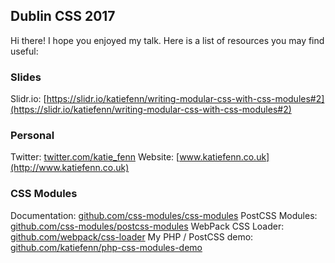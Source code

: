 ## Dublin CSS 2017
Hi there! I hope you enjoyed my talk. Here is a list of resources you may find useful:

### Slides
Slidr.io: [https://slidr.io/katiefenn/writing-modular-css-with-css-modules#2](https://slidr.io/katiefenn/writing-modular-css-with-css-modules#2)

### Personal
Twitter: [twitter.com/katie_fenn](http://twitter.com/katie_fenn)
Website: [www.katiefenn.co.uk](http://www.katiefenn.co.uk)

### CSS Modules
Documentation: [github.com/css-modules/css-modules](https://github.com/css-modules/css-modules)
PostCSS Modules: [github.com/css-modules/postcss-modules](https://github.com/css-modules/postcss-modules)
WebPack CSS Loader: [github.com/webpack/css-loader](https://github.com/webpack/css-loader)
My PHP / PostCSS demo: [github.com/katiefenn/php-css-modules-demo](https://github.com/katiefenn/php-css-modules-demo)
